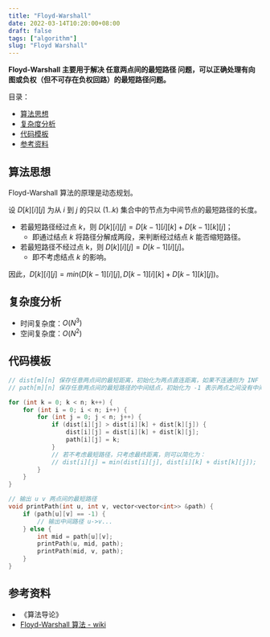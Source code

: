 ```yaml
---
title: "Floyd-Warshall"
date: 2022-03-14T10:20:00+08:00
draft: false
tags: ["algorithm"]
slug: "Floyd Warshall"
---
```


**Floyd-Warshall 主要用于解决 任意两点间的最短路径 问题，可以正确处理有向图或负权（但不可存在负权回路）的最短路径问题。**

目录：

- [算法思想](#算法思想)
- [复杂度分析](#复杂度分析)
- [代码模板](#代码模板)
- [参考资料](#参考资料)

## 算法思想

Floyd-Warshall 算法的原理是动态规划。

设 $D[k][i][j]$ 为从 $i$ 到 $j$ 的只以 $(1..k)$ 集合中的节点为中间节点的最短路径的长度。

* 若最短路径经过点 $k$，则 $D[k][i][j] = D[k - 1][i][k] + D[k - 1][k][j]$；
  * 即通过结点 $k$ 将路径分解成两段，来判断经过结点 $k$ 能否缩短路径。
* 若最短路径不经过点 k，则 $D[k][i][j] = D[k - 1][i][j]$。
  * 即不考虑结点 $k$ 的影响。

因此，$D[k][i][j] = min(D[k - 1][i][j], D[k - 1][i][k] + D[k - 1][k][j])$。

## 复杂度分析

* 时间复杂度：$O(N^3)$
* 空间复杂度：$O(N^2)$

## 代码模板

```C++
// dist[m][n] 保存任意两点间的最短距离，初始化为两点直连距离，如果不连通则为 INF
// path[m][n] 保存任意两点间的最短路径的中间结点，初始化为 -1 表示两点之间没有中间结点

for (int k = 0; k < n; k++) {
    for (int i = 0; i < n; i++) {
        for (int j = 0; j < n; j++) {
            if (dist[i][j] > dist[i][k] + dist[k][j]) {
                dist[i][j] = dist[i][k] + dist[k][j];
                path[i][j] = k;
            }
            // 若不考虑最短路径，只考虑最终距离，则可以简化为：
            // dist[i][j] = min(dist[i][j], dist[i][k] + dist[k][j]);
        }  
    }
}

// 输出 u v 两点间的最短路径
void printPath(int u, int v, vector<vector<int>> &path) {
    if (path[u][v] == -1) {
        // 输出中间路径 u->v...
    } else {
        int mid = path[u][v];
        printPath(u, mid, path);
        printPath(mid, v, path);
    }
}
```

## 参考资料

* 《算法导论》
* [Floyd-Warshall 算法 - wiki](https://zh.wikipedia.org/wiki/Floyd-Warshall%E7%AE%97%E6%B3%95)
